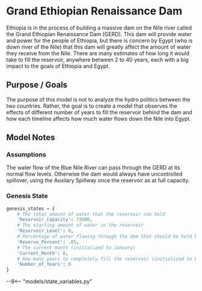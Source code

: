 # Grand Ethiopian Renaissance Dam
Ethiopia is in the process of building a massive dam on the Nile river called the Grand Ethiopian Renaissance Dam (GERD). This dam will provide water and power for the people of Ethiopia, but there is concern by Egypt (who is down river of the Nile) that this dam will greatly affect the amount of water they receive from the Nile. There are many estimates of how long it would take to fill the reservoir, anywhere between 2 to 40 years, each with a big impact to the goals of Ethiopia and Egypt.

## Purpose / Goals
The purpose of this model is not to analyze the hydro politics between the two countries. Rather, the goal is to create a model that observes the effects of different number of years to fill the reservoir behind the dam and how each timeline affects how much water flows down the Nile into Egypt.

## Model Notes
### Assumptions
The water flow of the Blue Nile River can pass through the GERD at its normal flow levels. Otherwise the dam would always have uncontrolled spillover, using the Auxilary Spillway once the reservoir as at full capacity.

### Genesis State
```py
genesis_states = {
    # The total amount of water that the reservoir can hold
    'Reservoir_Capacity': 73000,
    # The starting amount of water in the reservoir
    'Reservoir_Level': 0,
    # Percentage of water flowing through the dam that should be held back in order to fill the reservoir
    'Reserve_Percent': .05,
    # The current month (initialized to January)
    'Current_Month': 0,
    # How many years to completely fill the reservoir (initialized to 0)
    'Number_of_Years': 0               
}
```

--8<-- "models/state_variables.py"